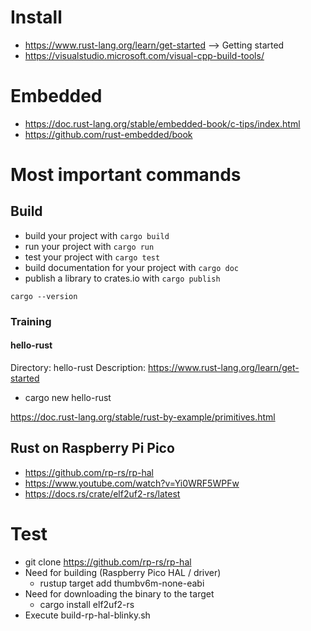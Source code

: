 
# Install
* https://www.rust-lang.org/learn/get-started --> Getting started
* https://visualstudio.microsoft.com/visual-cpp-build-tools/



# Embedded

* https://doc.rust-lang.org/stable/embedded-book/c-tips/index.html
* https://github.com/rust-embedded/book


# Most important commands

## Build
* build your project with `cargo build`
* run your project with `cargo run`
* test your project with `cargo test`
* build documentation for your project with `cargo doc`
* publish a library to crates.io with `cargo publish`


`cargo --version`


### Training

#### hello-rust
Directory: hello-rust
Description: https://www.rust-lang.org/learn/get-started

* cargo new hello-rust


https://doc.rust-lang.org/stable/rust-by-example/primitives.html


## Rust on Raspberry Pi Pico
* https://github.com/rp-rs/rp-hal
* https://www.youtube.com/watch?v=Yi0WRF5WPFw
* https://docs.rs/crate/elf2uf2-rs/latest

# Test
* git clone https://github.com/rp-rs/rp-hal
* Need for building (Raspberry Pico HAL / driver)
  * rustup target add thumbv6m-none-eabi
* Need for downloading the binary to the target
  * cargo install elf2uf2-rs
* Execute build-rp-hal-blinky.sh

